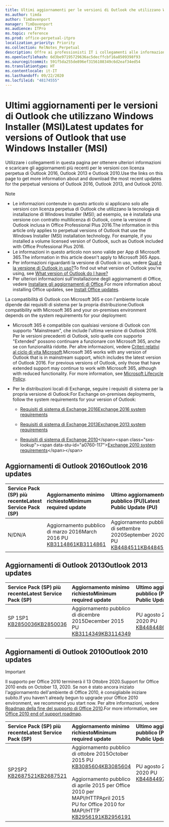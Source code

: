 ```yaml
---
title: Ultimi aggiornamenti per le versioni di Outlook che utilizzano Windows Installer (MSI)
ms.author: timda
author: TimDavenport
manager: TimDavenport
ms.audience: ITPro
ms.topic: reference
ms.prod: office-perpetual-itpro
localization_priority: Priority
ms.collection: RelNotes_Perpetual
description: Offre ai professionisti IT i collegamenti alle informazioni sugli aggiornamenti più recenti delle versioni con licenza perpetua di Outlook 2016, Outlook 2013, e Outlook 2010
ms.openlocfilehash: 6d3be97195729636ac5decffcbf16a8509398f93
ms.sourcegitcommit: 591f5da255de896ef3156108349c6d2eaf34ed54
ms.translationtype: HT
ms.contentlocale: it-IT
ms.lasthandoff: 09/22/2020
ms.locfileid: "48174555"
---
```

# <a name="latest-updates-for-versions-of-outlook-that-use-windows-installer-msi"></a><span data-ttu-id="a0760-103">Ultimi aggiornamenti per le versioni di Outlook che utilizzano Windows Installer (MSI)</span><span class="sxs-lookup"><span data-stu-id="a0760-103">Latest updates for versions of Outlook that use Windows Installer (MSI)</span></span>

<span data-ttu-id="a0760-104">Utilizzare i collegamenti in questa pagina per ottenere ulteriori informazioni e scaricare gli aggiornamenti più recenti per le versioni con licenza perpetua di Outlook 2016, Outlook 2013 e Outlook 2010.</span><span class="sxs-lookup"><span data-stu-id="a0760-104">Use the links on this page to get more information about and download the most recent updates for the perpetual versions of Outlook 2016, Outlook 2013, and Outlook 2010.</span></span>
  
> [!NOTE]
> - <span data-ttu-id="a0760-p101">Le informazioni contenute in questo articolo si applicano solo alle versioni con licenza perpetua di Outlook che utilizzano la tecnologia di installazione di Windows Installer (MSI); ad esempio, se è installata una versione con contratto multilicenza di Outlook, come la versione di Outlook inclusa in Office Professional Plus 2016.</span><span class="sxs-lookup"><span data-stu-id="a0760-p101">The information in this article only applies to perpetual versions of Outlook that use the Windows Installer (MSI) installation technology. For example, if you installed a volume licensed version of Outlook, such as Outlook included with Office Professional Plus 2016.</span></span>
> - <span data-ttu-id="a0760-107">Le informazioni in questo articolo non sono valide per App di Microsoft 365.</span><span class="sxs-lookup"><span data-stu-id="a0760-107">The information in this article doesn't apply to Microsoft 365 Apps.</span></span>
> - <span data-ttu-id="a0760-108">Per informazioni riguardanti la versione di Outlook in uso, vedere [Qual è la versione di Outlook in uso?](https://support.office.com/article/b3a9568c-edb5-42b9-9825-d48d82b2257c)</span><span class="sxs-lookup"><span data-stu-id="a0760-108">To find out what version of Outlook you're using, see [What version of Outlook do I have?](https://support.office.com/article/b3a9568c-edb5-42b9-9825-d48d82b2257c)</span></span>
> - <span data-ttu-id="a0760-109">Per ulteriori informazioni sull'installazione degli aggiornamenti di Office, vedere [Installare gli aggiornamenti di Office](https://support.office.com/article/2ab296f3-7f03-43a2-8e50-46de917611c5).</span><span class="sxs-lookup"><span data-stu-id="a0760-109">For more information about installing Office updates, see [Install Office updates](https://support.office.com/article/2ab296f3-7f03-43a2-8e50-46de917611c5).</span></span> 
  
<span data-ttu-id="a0760-110">La compatibilità di Outlook con Microsoft 365 e con l'ambiente locale dipende dai requisiti di sistema per la propria distribuzione:</span><span class="sxs-lookup"><span data-stu-id="a0760-110">Outlook compatibility with Microsoft 365 and your on-premises environment depends on the system requirements for your deployment:</span></span>
  
- <span data-ttu-id="a0760-p102">Microsoft 365 è compatibile con qualsiasi versione di Outlook con supporto "Mainstream", che include l'ultima versione di Outlook 2016. Per le versioni precedenti di Outlook, solo quelle con supporto "Extended" possono continuare a funzionare con Microsoft 365, anche se con funzionalità ridotte. Per altre informazioni, vedere [Criteri relativi al ciclo di vita Microsoft](https://support.microsoft.com/lifecycle).</span><span class="sxs-lookup"><span data-stu-id="a0760-p102">Microsoft 365 works with any version of Outlook that is in mainstream support, which includes the latest version of Outlook 2016. For previous versions of Outlook, only those that have extended support may continue to work with Microsoft 365, although with reduced functionality. For more information, see [Microsoft Lifecycle Policy](https://support.microsoft.com/lifecycle).</span></span>
    
- <span data-ttu-id="a0760-114">Per le distribuzioni locali di Exchange, seguire i requisiti di sistema per la propria versione di Outlook:</span><span class="sxs-lookup"><span data-stu-id="a0760-114">For Exchange on-premises deployments, follow the system requirements for your version of Outlook:</span></span>
    
  - [<span data-ttu-id="a0760-115">Requisiti di sistema di Exchange 2016</span><span class="sxs-lookup"><span data-stu-id="a0760-115">Exchange 2016 system requirements</span></span>](https://docs.microsoft.com/Exchange/plan-and-deploy/system-requirements)
    
  - [<span data-ttu-id="a0760-116">Requisiti di sistema di Exchange 2013</span><span class="sxs-lookup"><span data-stu-id="a0760-116">Exchange 2013 system requirements</span></span>](https://docs.microsoft.com/exchange/exchange-2013-system-requirements-exchange-2013-help)
    
  - <span data-ttu-id="a0760-117">[Requisiti di sistema di Exchange 2010](https://docs.microsoft.com/previous-versions/office/exchange-server-2010/aa996719(v=exchg.141))</span><span class="sxs-lookup"><span data-stu-id="a0760-117">[Exchange 2010 system requirements](https://docs.microsoft.com/previous-versions/office/exchange-server-2010/aa996719(v=exchg.141))</span></span>

   
## <a name="outlook-2016-updates"></a><span data-ttu-id="a0760-118">Aggiornamenti di Outlook 2016</span><span class="sxs-lookup"><span data-stu-id="a0760-118">Outlook 2016 updates</span></span>

|<span data-ttu-id="a0760-119">**Service Pack (SP) più recente**</span><span class="sxs-lookup"><span data-stu-id="a0760-119">**Latest Service Pack (SP)**</span></span>|<span data-ttu-id="a0760-120">**Aggiornamento minimo richiesto**</span><span class="sxs-lookup"><span data-stu-id="a0760-120">**Minimum required update**</span></span>|<span data-ttu-id="a0760-121">**Ultimo aggiornamento pubblico (PU)**</span><span class="sxs-lookup"><span data-stu-id="a0760-121">**Latest Public Update (PU)**</span></span>|
|:-----|:-----|:-----|
|<span data-ttu-id="a0760-122">N/D</span><span class="sxs-lookup"><span data-stu-id="a0760-122">N/A</span></span>  <br/> |<span data-ttu-id="a0760-123">Aggiornamento pubblico di marzo 2016</span><span class="sxs-lookup"><span data-stu-id="a0760-123">March 2016 PU</span></span> <br/>[<span data-ttu-id="a0760-124">KB3114861</span><span class="sxs-lookup"><span data-stu-id="a0760-124">KB3114861</span></span>](https://support.microsoft.com/help/3114861) <br/> |<span data-ttu-id="a0760-125">Aggiornamento pubblico di settembre 2020</span><span class="sxs-lookup"><span data-stu-id="a0760-125">September 2020 PU</span></span> <br/>[<span data-ttu-id="a0760-126">KB4484511</span><span class="sxs-lookup"><span data-stu-id="a0760-126">KB4484511</span></span>](https://support.microsoft.com/help/4484511) 

## <a name="outlook-2013-updates"></a><span data-ttu-id="a0760-127">Aggiornamenti di Outlook 2013</span><span class="sxs-lookup"><span data-stu-id="a0760-127">Outlook 2013 updates</span></span>

|<span data-ttu-id="a0760-128">**Service Pack (SP) più recente**</span><span class="sxs-lookup"><span data-stu-id="a0760-128">**Latest Service Pack (SP)**</span></span>|<span data-ttu-id="a0760-129">**Aggiornamento minimo richiesto**</span><span class="sxs-lookup"><span data-stu-id="a0760-129">**Minimum required update**</span></span>|<span data-ttu-id="a0760-130">**Ultimo aggiornamento pubblico (PU)**</span><span class="sxs-lookup"><span data-stu-id="a0760-130">**Latest Public Update (PU)**</span></span>|
|:-----|:-----|:-----|
|<span data-ttu-id="a0760-131">SP 1</span><span class="sxs-lookup"><span data-stu-id="a0760-131">SP1</span></span>  <br/>[<span data-ttu-id="a0760-132">KB2850036</span><span class="sxs-lookup"><span data-stu-id="a0760-132">KB2850036</span></span>](https://go.microsoft.com/fwlink/p/?LinkId=512538) <br/> |<span data-ttu-id="a0760-133">Aggiornamento pubblico di dicembre 2015</span><span class="sxs-lookup"><span data-stu-id="a0760-133">December 2015 PU</span></span> <br/>[<span data-ttu-id="a0760-134">KB3114349</span><span class="sxs-lookup"><span data-stu-id="a0760-134">KB3114349</span></span>](https://support.microsoft.com/kb/3114349) <br/> |<span data-ttu-id="a0760-135">PU agosto 2020</span><span class="sxs-lookup"><span data-stu-id="a0760-135">August 2020 PU</span></span> <br/>[<span data-ttu-id="a0760-136">KB4484486</span><span class="sxs-lookup"><span data-stu-id="a0760-136">KB4484486</span></span>](https://support.microsoft.com/help/4484486)  |
   
## <a name="outlook-2010-updates"></a><span data-ttu-id="a0760-137">Aggiornamenti di Outlook 2010</span><span class="sxs-lookup"><span data-stu-id="a0760-137">Outlook 2010 updates</span></span>
> [!IMPORTANT]
> <span data-ttu-id="a0760-138">Il supporto per Office 2010 terminerà il 13 Ottobre 2020.</span><span class="sxs-lookup"><span data-stu-id="a0760-138">Support for Office 2010 ends on October 13, 2020.</span></span> <span data-ttu-id="a0760-139">Se non è stato ancora iniziato l'aggiornamento dell'ambiente di Office 2010, è consigliabile iniziare subito.</span><span class="sxs-lookup"><span data-stu-id="a0760-139">If you haven't already begun to upgrade your Office 2010 environment, we recommend you start now.</span></span> <span data-ttu-id="a0760-140">Per altre informazioni, vedere [Roadmap della fine del supporto di Office 2010](https://docs.microsoft.com/DeployOffice/office-2010-end-support-roadmap).</span><span class="sxs-lookup"><span data-stu-id="a0760-140">For more information, see [Office 2010 end of support roadmap](https://docs.microsoft.com/DeployOffice/office-2010-end-support-roadmap).</span></span>

|<span data-ttu-id="a0760-141">**Service Pack (SP) più recente**</span><span class="sxs-lookup"><span data-stu-id="a0760-141">**Latest Service Pack (SP)**</span></span>|<span data-ttu-id="a0760-142">**Aggiornamento minimo richiesto**</span><span class="sxs-lookup"><span data-stu-id="a0760-142">**Minimum required update**</span></span>|<span data-ttu-id="a0760-143">**Ultimo aggiornamento pubblico (PU)**</span><span class="sxs-lookup"><span data-stu-id="a0760-143">**Latest Public Update (PU)**</span></span>|
|:-----|:-----|:-----|
|<span data-ttu-id="a0760-144">SP2</span><span class="sxs-lookup"><span data-stu-id="a0760-144">SP2</span></span> <br/>[<span data-ttu-id="a0760-145">KB2687521</span><span class="sxs-lookup"><span data-stu-id="a0760-145">KB2687521</span></span>](https://go.microsoft.com/fwlink/p/?LinkId=512542) <br><br><br><br/> |<span data-ttu-id="a0760-146">Aggiornamento pubblico di ottobre 2015</span><span class="sxs-lookup"><span data-stu-id="a0760-146">October 2015 PU</span></span> <br/> [<span data-ttu-id="a0760-147">KB3085604</span><span class="sxs-lookup"><span data-stu-id="a0760-147">KB3085604</span></span>](https://support.microsoft.com/kb/3085604) <br/><br/>  <span data-ttu-id="a0760-148">Aggiornamento pubblico di aprile 2015 per Office 2010 per MAPI/HTTP</span><span class="sxs-lookup"><span data-stu-id="a0760-148">April 2015 PU for Office 2010 for MAPI/HTTP</span></span> <br/> [<span data-ttu-id="a0760-149">KB2956191</span><span class="sxs-lookup"><span data-stu-id="a0760-149">KB2956191</span></span>](https://support.microsoft.com/help/2956191/april-14-2015-update-for-office-2010-kb2956191) <br/> |<span data-ttu-id="a0760-150">PU agosto 2020</span><span class="sxs-lookup"><span data-stu-id="a0760-150">August 2020 PU</span></span> <br/>[<span data-ttu-id="a0760-151">KB4484497</span><span class="sxs-lookup"><span data-stu-id="a0760-151">KB4484497</span></span>](https://support.microsoft.com/help/4484497) <br><br><br><br/>|
   

